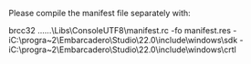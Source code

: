 Please compile the manifest file separately with:

brcc32 ..\..\..\Libs\ConsoleUTF8\manifest.rc -fo manifest.res -iC:\progra~2\Embarcadero\Studio\22.0\include\windows\sdk -iC:\progra~2\Embarcadero\Studio\22.0\include\windows\crtl